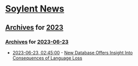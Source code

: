 # [Soylent News](../../../README.md)

## [Archives](../../index.md) for [2023](../index.md)

### [Archives](../../index.md) for [2023-06-23](index.md)

* [2023-06-23, 02:45:00](https://soylentnews.org/article.pl?sid=23/06/22/0227226&from=rss) - [New Database Offers Insight Into Consequences of Language Loss](https://soylentnews.org/article.pl?sid=23/06/22/0227226&from=rss)
